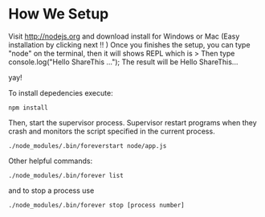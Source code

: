 How We Setup
============

Visit http://nodejs.org and download install for Windows or Mac (Easy installation by clicking next !! )
Once you finishes the setup, you can type "node" on the terminal, then it will shows REPL which is >
Then type console.log("Hello ShareThis ...");
The result will be Hello ShareThis...

yay!

To install depedencies execute:

`npm install`


Then, start the supervisor process.  Supervisor restart programs when they crash and monitors the script specified in the current process.

`./node_modules/.bin/foreverstart node/app.js`

Other helpful commands:

`./node_modules/.bin/forever list`

and to stop a process use 

`./node_modules/.bin/forever stop [process number]`
